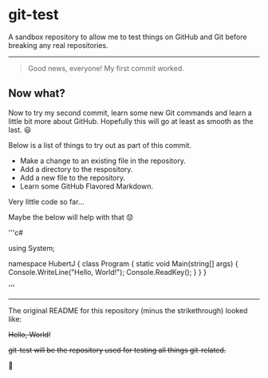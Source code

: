 # git-test

A sandbox repository to allow me to test things on GitHub and Git before breaking any real repositories.

***

> Good news, everyone! My first commit worked. 


Now what?
---------

Now to try my second commit, learn some new Git commands and learn a little bit more about GitHub. Hopefully this will go at least as smooth as the last. :smiley:

Below is a list of things to try out as part of this commit. 

* Make a change to an existing file in the repository.
* Add a directory to the respository.
* Add a new file to the repository.
* Learn some GitHub Flavored Markdown. 



Very little code so far... 

Maybe the below will help with that :worried:

'''c#

using System;

namespace HubertJ
{
  class Program
  {
    static void Main(string[] args)
    {
      Console.WriteLine("Hello, World!");
      Console.ReadKey();
    }
  }
}

'''


***

The original README for this repository (minus the strikethrough) looked like:

~~Hello, World!~~

~~git-test will be the repository used for testing all things git-related.~~

:koala: